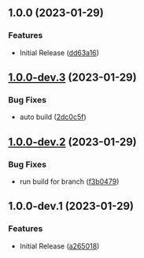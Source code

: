 ## 1.0.0 (2023-01-29)


### Features

* Initial Release ([dd63a16](https://github.com/Sese-Schneider/ha-energy-overview-card/commit/dd63a1608cf00cb4b1a4eed9188ac1a3fdbd9cf3))

## [1.0.0-dev.3](https://github.com/Sese-Schneider/ha-energy-overview-card/compare/v1.0.0-dev.2...v1.0.0-dev.3) (2023-01-29)


### Bug Fixes

* auto build ([2dc0c5f](https://github.com/Sese-Schneider/ha-energy-overview-card/commit/2dc0c5f3e583176ac322e561cab3f385e0d77233))

## [1.0.0-dev.2](https://github.com/Sese-Schneider/ha-energy-overview-card/compare/v1.0.0-dev.1...v1.0.0-dev.2) (2023-01-29)


### Bug Fixes

* run build for branch ([f3b0479](https://github.com/Sese-Schneider/ha-energy-overview-card/commit/f3b0479fd4e5839632546d9979e8e0c2752c3f12))

## 1.0.0-dev.1 (2023-01-29)


### Features

* Initial Release ([a265018](https://github.com/Sese-Schneider/ha-energy-overview-card/commit/a2650185dba439edf2ba0fafe4c91aa93b082b60))
